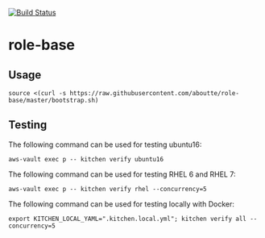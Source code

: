 [![Build Status](https://api.travis-ci.org/aboutte/role-base.svg?branch=master)](https://travis-ci.org/aboutte/role-base)


# role-base

## Usage

```
source <(curl -s https://raw.githubusercontent.com/aboutte/role-base/master/bootstrap.sh)
```

## Testing


The following command can be used for testing ubuntu16:

```
aws-vault exec p -- kitchen verify ubuntu16
```

The following command can be used for testing RHEL 6 and RHEL 7:

```
aws-vault exec p -- kitchen verify rhel --concurrency=5
```

The following command can be used for testing locally with Docker:

```
export KITCHEN_LOCAL_YAML=".kitchen.local.yml"; kitchen verify all --concurrency=5
```
